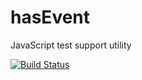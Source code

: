 hasEvent
========

JavaScript test support utility

[![Build Status](https://travis-ci.org/Zorbash/hasEvent.png?branch=master)](https://travis-ci.org/Zorbash/hasEvent)
